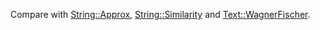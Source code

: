 Compare with [String::Approx](https://github.com/ReneNyffenegger/PerlModules/tree/master/String/Approx),
[String::Similarity](https://github.com/ReneNyffenegger/PerlModules/tree/master/String/Similarity) and
[Text::WagnerFischer](https://github.com/ReneNyffenegger/PerlModules/tree/master/Text/WagnerFischer).
